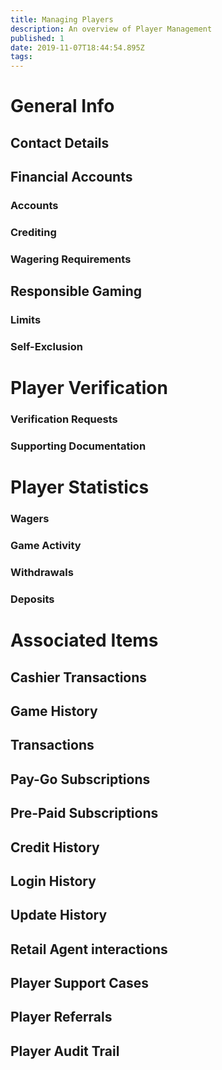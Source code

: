 ```yaml
---
title: Managing Players
description: An overview of Player Management
published: 1
date: 2019-11-07T18:44:54.895Z
tags: 
---
```


# General Info


## Contact Details


## Financial Accounts
### Accounts
### Crediting
### Wagering Requirements

## Responsible Gaming

### Limits
### Self-Exclusion

# Player Verification

### Verification Requests

### Supporting Documentation


# Player Statistics
### Wagers
### Game Activity
### Withdrawals
### Deposits

# Associated Items

## Cashier Transactions

## Game History

## Transactions
## Pay-Go Subscriptions
## Pre-Paid Subscriptions

## Credit History
## Login History
## Update History
## Retail Agent interactions
## Player Support Cases

## Player Referrals
## Player Audit Trail

